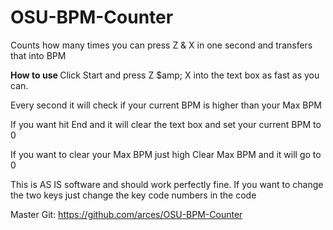 # OSU-BPM-Counter
Counts how many times you can press Z &amp; X in one second and transfers that into BPM

<b> How to use </b>
Click Start and press Z $amp; X into the text box as fast as you can.

Every second it will check if your current BPM is higher than your Max BPM

If you want hit End and it will clear the text box and set your current BPM to 0

If you want to clear your Max BPM just high Clear Max BPM and it will go to 0


This is AS IS software and should work perfectly fine. If you want to change the two keys just change the key code numbers in the code

Master Git: https://github.com/arces/OSU-BPM-Counter
